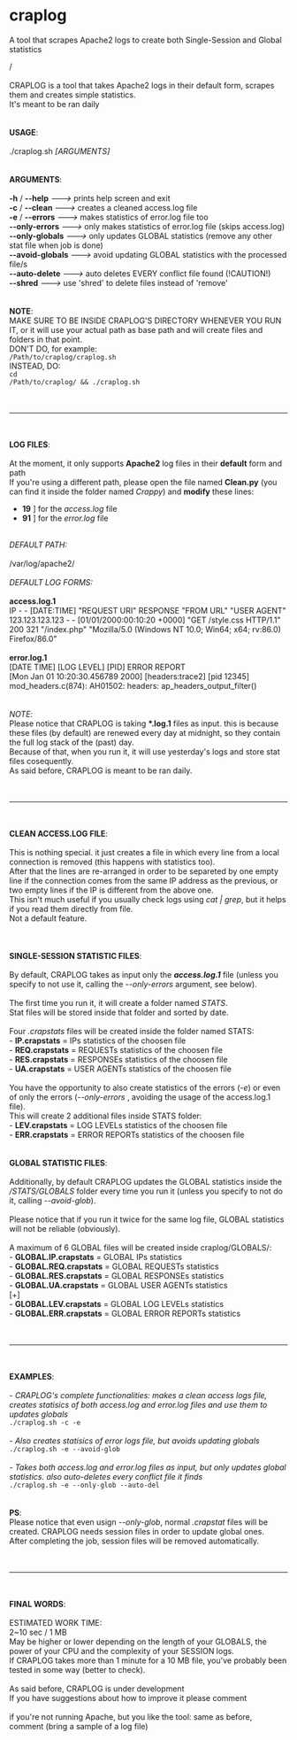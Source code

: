 # craplog
A tool that scrapes Apache2 logs to create both Single-Session and Global statistics

/<br>
<br>
CRAPLOG is a tool that takes Apache2 logs in their default form, scrapes them and creates simple statistics.<br>
It's meant to be ran daily
<br>
<br>
<br>
<b>USAGE</b>:<br>
<br>
./craplog.sh <i>[ARGUMENTS]</i><br>
<br>
<br>
<b>ARGUMENTS</b>:<br>
<br>
<b>-h</b> / <b>--help</b> <i>---></i> prints help screen and exit<br>
<b>-c</b> / <b>--clean</b> <i>---></i> creates a cleaned access.log file<br>
<b>-e</b> / <b>--errors</b> <i>---></i> makes statistics of error.log file too<br>
<b>--only-errors</b> <i>---></i> only makes statistics of error.log file (skips access.log)<br>
<b>--only-globals</b> <i>---></i> only updates GLOBAL statistics (remove any other stat file when job is done)<br>
<b>--avoid-globals</b> <i>---></i> avoid updating GLOBAL statistics with the processed file/s<br>
<b>--auto-delete</b> <i>---></i> auto deletes EVERY conflict file found (!CAUTION!)<br>
<b>--shred</b> <i>---></i> use 'shred' to delete files instead of 'remove'<br>
<br>
<br>
<b>NOTE</b>:<br>
MAKE SURE TO BE INSIDE CRAPLOG'S DIRECTORY WHENEVER YOU RUN IT, or it will use your actual path as base path and will create files and folders in that point.<br>
DON'T DO, for example:<br>
<code>/Path/to/craplog/craplog.sh</code><br>
INSTEAD, DO:<br>
<code>cd /Path/to/craplog/ && ./craplog.sh</code><br>
<br>
<br><hr><br>
<br>
<b>LOG FILES</b>:<br>
<br>
At the moment, it only supports <b>Apache2</b> log files in their <b>default</b> form and path<br>
If you're using a different path, please open the file named <b>Clean.py</b> (you can find it inside the folder named <i>Crappy</i>) and <b>modify</b> these lines:<br>
- <b>19</b> ] for the <i>access.log</i> file<br>
- <b>91</b> ] for the <i>error.log</i> file<br>
<br>
<i>DEFAULT PATH:</i><br>
<br>
/var/log/apache2/<br>
<br>
<i>DEFAULT LOG FORMS:</i><br>
<br>
<b>access.log.1</b><br>
IP - - [DATE:TIME] "REQUEST URI" RESPONSE "FROM URL" "USER AGENT"<br>
123.123.123.123 - - [01/01/2000:00:10:20 +0000] "GET /style.css HTTP/1.1" 200 321 "/index.php" "Mozilla/5.0 (Windows NT 10.0; Win64; x64; rv:86.0) Firefox/86.0"<br>
<br>
<b>error.log.1</b><br>
[DATE TIME] [LOG LEVEL] [PID] ERROR REPORT<br>
[Mon Jan 01 10:20:30.456789 2000] [headers:trace2] [pid 12345] mod_headers.c(874): AH01502: headers: ap_headers_output_filter()<br>
<br>
<br>
<i>NOTE</i>:<br>
Please notice that CRAPLOG is taking <b>*.log.1</b> files as input. this is because these files (by default) are renewed every day at midnight, so they contain the full log stack of the (past) day.<br>
Because of that, when you run it, it will use yesterday's logs and store stat files cosequently.<br>
As said before, CRAPLOG is meant to be ran daily. <br>
<br>
<br><hr><br>
<br>
<b>CLEAN ACCESS.LOG FILE</b>:<br>
<br>
This is nothing special. it just creates a file in which every line from a local connection is removed (this happens with statistics too).<br>
After that the lines are re-arranged in order to be separeted by one empty line if the connection comes from the same IP address as the previous, or two empty lines if the IP is different from the above one.<br>
This isn't much useful if you usually check logs using <i>cat | grep</i>, but it helps if you read them directly from file.<br>
Not a default feature.<br>
<br>
<br>
<br>
<b>SINGLE-SESSION STATISTIC FILES</b>:<br>
<br>
By default, CRAPLOG takes as input only the <b><i>access.log.1</i></b> file (unless you specify to not use it, calling the <i>--only-errors</i> argument, see below).<br>
<br>
The first time you run it, it will create a folder named <i>STATS</i>.<br>
Stat files will be stored inside that folder and sorted by date.<br>
<br>
Four <i>.crapstats</i> files will be created inside the folder named STATS:<br>
- <b>IP.crapstats</b> = IPs statistics of the choosen file<br>
- <b>REQ.crapstats</b> = REQUESTs statistics of the choosen file<br>
- <b>RES.crapstats</b> = RESPONSEs statistics of the choosen file<br>
- <b>UA.crapstats</b> = USER AGENTs statistics of the choosen file<br>
<br>
You have the opportunity to also create statistics of the errors (<i>-e</i>) or even of only the errors (<i>--only-errors</i> , avoiding the usage of the access.log.1 file).<br>
This will create 2 additional files inside STATS folder:<br>
- <b>LEV.crapstats</b> = LOG LEVELs statistics of the choosen file<br>
- <b>ERR.crapstats</b> = ERROR REPORTs statistics of the choosen file<br>
<br>
<br>
<b>GLOBAL STATISTIC FILES</b>:<br>
<br>
Additionally, by default CRAPLOG updates the GLOBAL statistics inside the <i>/STATS/GLOBALS</i> folder every time you run it (unless you specify to not do it, calling <i>--avoid-glob</i>).<br>
<br>
Please notice that if you run it twice for the same log file, GLOBAL statistics will not be reliable (obviously).<br>
<br>
A maximum of 6 GLOBAL files will be created inside craplog/GLOBALS/:<br>
- <b>GLOBAL.IP.crapstats</b> = GLOBAL IPs statistics<br>
- <b>GLOBAL.REQ.crapstats</b> = GLOBAL REQUESTs statistics<br>
- <b>GLOBAL.RES.crapstats</b> = GLOBAL RESPONSEs statistics<br>
- <b>GLOBAL.UA.crapstats</b> = GLOBAL USER AGENTs statistics<br>
[+]<br>
- <b>GLOBAL.LEV.crapstats</b> = GLOBAL LOG LEVELs statistics<br>
- <b>GLOBAL.ERR.crapstats</b> = GLOBAL ERROR REPORTs statistics<br>
<br>
<br><hr><br>
<br>
<b>EXAMPLES</b>:<br>
<br>
<i>- CRAPLOG's complete functionalities: makes a clean access logs file, creates statisics of both access.log and error.log files and use them to updates globals</i><br>
<code>./craplog.sh -c -e</code><br>
<br>
<i>- Also creates statisics of error logs file, but avoids updating globals</i><br>
<code>./craplog.sh -e --avoid-glob</code><br>
<br>
<i>- Takes both access.log and error.log files as input, but only updates global statistics. also auto-deletes every conflict file it finds</i><br>
<code>./craplog.sh -e --only-glob --auto-del</code><br>
<br>
<br>
<b>PS</b>:<br>
Please notice that even usign <i>--only-glob</i>, normal <i>.crapstat</i> files will be created. CRAPLOG needs session files in order to update global ones.<br>
After completing the job, session files will be removed automatically.<br>
<br>
<br><hr><br>
<br>
<b>FINAL WORDS</b>:<br>
<br>
ESTIMATED WORK TIME:<br>
2~10 sec / 1 MB<br>
May be higher or lower depending on the length of your GLOBALS, the power of your CPU and the complexity of your SESSION logs.<br>
If CRAPLOG takes more than 1 minute for a 10 MB file, you've probably been tested in some way (better to check).<br>
<br>
As said before, CRAPLOG is under development<br>
If you have suggestions about how to improve it please comment<br>
<br>
if you're not running Apache, but you like the tool: same as before, comment (bring a sample of a log file)<br>
